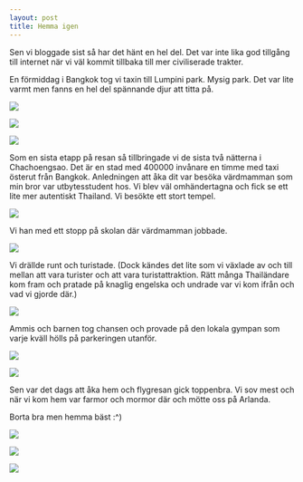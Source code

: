```yaml
---
layout: post
title: Hemma igen
---
```


Sen vi bloggade sist så har det hänt en hel del. Det var inte lika god
tillgång till internet när vi väl kommit tillbaka till mer
civiliserade trakter.

En förmiddag i Bangkok tog vi taxin till Lumpini park. Mysig park. Det
var lite varmt men fanns en hel del spännande djur att titta på.

<a href="/images/drupal/IMG_0821.JPG"><img src="/images/drupal/thumbnails/IMG_0821.jpg" /></a>

<a href="/images/drupal/IMG_0794.JPG"><img src="/images/drupal/thumbnails/IMG_0794.jpg" /></a>

<a href="/images/drupal/IMG_0814.JPG"><img src="/images/drupal/thumbnails/IMG_0814.jpg" /></a>

Som en sista etapp på resan så tillbringade vi de sista två nätterna i
Chachoengsao. Det är en stad med 400000 invånare en timme med taxi
österut från Bangkok. Anledningen att åka dit var besöka värdmamman
som min bror var utbytesstudent hos. Vi blev väl omhändertagna och
fick se ett lite mer autentiskt Thailand. Vi besökte ett stort tempel.

<a href="/images/drupal/IMG_0895.JPG"><img src="/images/drupal/thumbnails/IMG_0895.jpg" /></a>

Vi han med ett stopp på skolan där värdmamman jobbade.

<a href="/images/drupal/IMG_0918_2.JPG"><img src="/images/drupal/thumbnails/IMG_0918_2.jpg" /></a>

Vi drällde runt och turistade. (Dock kändes det lite som vi växlade av
och till mellan att vara turister och att vara turistattraktion. Rätt
många Thailändare kom fram och pratade på knaglig engelska och undrade
var vi kom ifrån och vad vi gjorde där.)

<a href="/images/drupal/IMG_0931_2.JPG"><img src="/images/drupal/thumbnails/IMG_0931_2.jpg" /></a>

Ammis och barnen tog chansen och provade på den lokala gympan som
varje kväll hölls på parkeringen utanför.

<a href="/images/drupal/IMG_0991_2.JPG"><img src="/images/drupal/thumbnails/IMG_0991_2.jpg" /></a>

<a href="/images/drupal/IMG_0996_2.JPG"><img src="/images/drupal/thumbnails/IMG_0996_2.jpg" /></a>

Sen var det dags att åka hem och flygresan gick toppenbra. Vi sov mest
och när vi kom hem var farmor och mormor där och mötte oss på Arlanda.

Borta bra men hemma bäst :^)

<a href="/images/drupal/IMG_1018_2.JPG"><img src="/images/drupal/thumbnails/IMG_1018_2.jpg" /></a>

<a href="/images/drupal/IMG_1032_2.JPG"><img src="/images/drupal/thumbnails/IMG_1032_2.jpg" /></a>

<a href="/images/drupal/IMG_1034_2.JPG"><img src="/images/drupal/thumbnails/IMG_1034_2.jpg" /></a>

